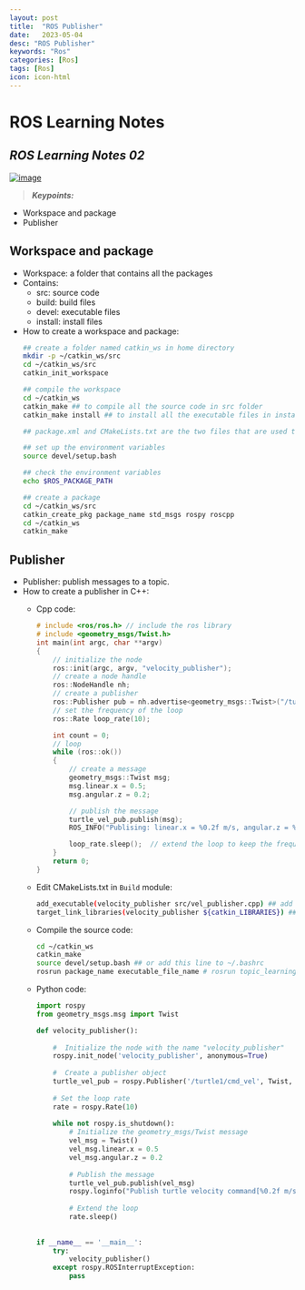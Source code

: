 ```yaml
---
layout: post
title:  "ROS Publisher"
date:   2023-05-04
desc: "ROS Publisher"
keywords: "Ros"
categories: [Ros]
tags: [Ros]
icon: icon-html
---
```


# ROS Learning Notes 
## _ROS Learning Notes 02_

[![image](https://tknika.eus/wp-content/uploads/2022/10/ros.png)](https://www.bilibili.com/video/BV1zt411G7Vn?p=9)

> **_Keypoints:_**  

- Workspace and package
- Publisher

## Workspace and package
- Workspace: a folder that contains all the packages
- Contains: 
  - src: source code
  - build: build files
  - devel: executable files
  - install: install files
- How to create a workspace and package:
  ``` bash
  ## create a folder named catkin_ws in home directory
  mkdir -p ~/catkin_ws/src  
  cd ~/catkin_ws/src
  catkin_init_workspace

  ## compile the workspace
  cd ~/catkin_ws
  catkin_make ## to compile all the source code in src folder
  catkin_make install ## to install all the executable files in install folder

  ## package.xml and CMakeLists.txt are the two files that are used to compile the source code, about the configuration of the workspace and package

  ## set up the environment variables
  source devel/setup.bash

  ## check the environment variables
  echo $ROS_PACKAGE_PATH

  ## create a package
  cd ~/catkin_ws/src
  catkin_create_pkg package_name std_msgs rospy roscpp
  cd ~/catkin_ws
  catkin_make
  ```

## Publisher 
- Publisher: publish messages to a topic.
- How to create a publisher in C++:
  - Cpp code: 
    ```cpp
    # include <ros/ros.h> // include the ros library
    # include <geometry_msgs/Twist.h>
    int main(int argc, char **argv)
    {
        // initialize the node
        ros::init(argc, argv, "velocity_publisher");
        // create a node handle
        ros::NodeHandle nh;
        // create a publisher
        ros::Publisher pub = nh.advertise<geometry_msgs::Twist>("/turtle1/cmd_vel", 100); // 100 is the buffer size
        // set the frequency of the loop
        ros::Rate loop_rate(10);

        int count = 0;
        // loop
        while (ros::ok())
        {
            // create a message
            geometry_msgs::Twist msg;
            msg.linear.x = 0.5;
            msg.angular.z = 0.2;

            // publish the message
            turtle_vel_pub.publish(msg);
            ROS_INFO("Publising: linear.x = %0.2f m/s, angular.z = %0.2f rad/s", msg.linear.x, msg.angular.z);  // print the message to the terminal

            loop_rate.sleep();  // extend the loop to keep the frequency
        }
        return 0;
    }
    ```
  - Edit CMakeLists.txt in `Build` module:
    ``` bash
    add_executable(velocity_publisher src/vel_publisher.cpp) ## add the executable file to CMakeLists.txt
    target_link_libraries(velocity_publisher ${catkin_LIBRARIES}) ## link the executable file to the library
    ```

  - Compile the source code:
    ``` bash
    cd ~/catkin_ws
    catkin_make
    source devel/setup.bash ## or add this line to ~/.bashrc
    rosrun package_name executable_file_name # rosrun topic_learning velocity_publisher
    ```
  - Python code:
    ```Python
    import rospy
    from geometry_msgs.msg import Twist

    def velocity_publisher():
        
        #  Initialize the node with the name "velocity_publisher"
        rospy.init_node('velocity_publisher', anonymous=True)
        
        #  Create a publisher object
        turtle_vel_pub = rospy.Publisher('/turtle1/cmd_vel', Twist, queue_size=10)
        
        # Set the loop rate
        rate = rospy.Rate(10)
        
        while not rospy.is_shutdown():
            # Initialize the geometry_msgs/Twist message
            vel_msg = Twist()
            vel_msg.linear.x = 0.5
            vel_msg.angular.z = 0.2
            
            # Publish the message
            turtle_vel_pub.publish(vel_msg)
            rospy.loginfo("Publish turtle velocity command[%0.2f m/s, %0.2f rad/s]", vel_msg.linear.x, vel_msg.angular.z)
            
            # Extend the loop
            rate.sleep()
            
            
    if __name__ == '__main__':
        try:
            velocity_publisher()
        except rospy.ROSInterruptException:
            pass
    ```
